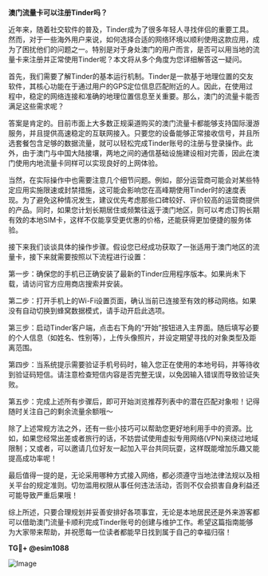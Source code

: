 **澳门流量卡可以注册Tinder吗？**

近年来，随着社交软件的普及，Tinder成为了很多年轻人寻找伴侣的重要工具。然而，对于一些海外用户来说，如何选择合适的网络环境以顺利使用这款应用，成为了困扰他们的问题之一。特别是对于身处澳门的用户而言，是否可以用当地的流量卡来注册并正常使用Tinder呢？本文将从多个角度为您详细解答这一疑问。

首先，我们需要了解Tinder的基本运行机制。Tinder是一款基于地理位置的交友软件，其核心功能在于通过用户的GPS定位信息匹配附近的人。因此，在使用过程中，稳定的网络连接和准确的地理位置信息至关重要。那么，澳门的流量卡能否满足这些需求呢？

答案是肯定的。目前市面上大多数正规渠道购买的澳门流量卡都能够支持国际漫游服务，并且提供高速稳定的互联网接入。只要您的设备能够正常接收信号，并且所选套餐包含足够的数据流量，就可以轻松完成Tinder账号的注册与登录操作。此外，由于澳门与中国大陆接壤，两地之间的通信基础设施建设相对完善，因此在澳门使用内地流量卡同样可以实现良好的上网体验。

当然，在实际操作中也需要注意几个细节问题。例如，部分运营商可能会对某些特定应用实施限速或封禁措施，这可能会影响您在高峰期使用Tinder时的速度表现。为了避免这种情况发生，建议优先考虑那些口碑较好、评价较高的运营商提供的产品。同时，如果您计划长期居住或频繁往返于澳门地区，则可以考虑订购长期有效的本地SIM卡，这样不仅能享受更优惠的价格，还能获得更加便捷的服务体验。

接下来我们谈谈具体的操作步骤。假设您已经成功获取了一张适用于澳门地区的流量卡，接下来就需要按照以下流程进行设置：

第一步：确保您的手机已正确安装了最新的Tinder应用程序版本。如果尚未下载，请访问官方应用商店搜索并安装。

第二步：打开手机上的Wi-Fi设置页面，确认当前已连接至有效的移动网络。如果没有自动切换到蜂窝数据模式，请手动开启此选项。

第三步：启动Tinder客户端，点击右下角的“开始”按钮进入主界面。随后填写必要的个人信息（如姓名、性别等），上传头像照片，并设定期望寻找的对象类型及距离范围。

第四步：当系统提示需要验证手机号码时，输入您正在使用的本地号码，并等待收到验证码短信。请注意检查短信内容是否完整无误，以免因输入错误而导致验证失败。

第五步：完成上述所有步骤后，即可开始浏览推荐列表中的潜在匹配对象啦！记得随时关注自己的剩余流量余额哦～

除了上述常规方法之外，还有一些小技巧可以帮助您更好地利用手中的资源。比如，如果您经常出差或者旅行的话，不妨尝试使用虚拟专用网络(VPN)来绕过地域限制；又或者，可以邀请几位好友一起加入平台共同玩耍，这样既能增加乐趣又能提高成功率呢！

最后值得一提的是，无论采用哪种方式接入网络，都必须遵守当地法律法规以及相关平台的规定准则。切勿滥用权限从事任何违法活动，否则不仅会损害自身利益还可能导致严重后果哦！

综上所述，只要合理规划并妥善安排好各项事宜，无论是本地居民还是外来游客都可以借助澳门流量卡顺利完成Tinder账号的创建与维护工作。希望这篇指南能够为大家带来帮助，并祝愿每一位读者都能早日找到属于自己的幸福归宿！

**TG💪+ @esim1088**

![Image](https://i.postimg.cc/4NQfJmqS/Snipaste-2025-05-13-00-14-12.png)